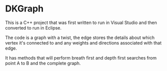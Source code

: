 # DKGraph

This is a C++ project that was first written to run in Visual Studio and then converted to run in Eclipse.

The code is a graph with a twist, the edge stores the details about which vertex it's connected to and any weights and directions associated with that edge.

It has methods that will perform breath first and depth first searches from point A to B and the complete graph.
